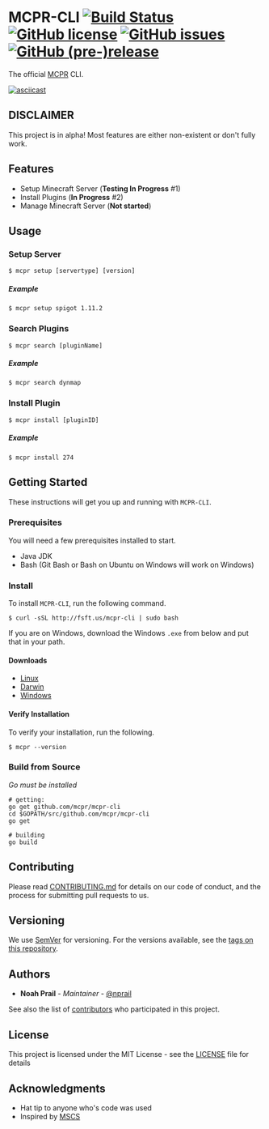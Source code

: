 # MCPR-CLI [![Build Status](https://travis-ci.org/mcpr/mcpr-cli.svg?branch=master)](https://travis-ci.org/mcpr/mcpr-cli) [![GitHub license](https://img.shields.io/badge/license-MIT-blue.svg)](https://raw.githubusercontent.com/mcpr/mcpr-cli/go/LICENSE) [![GitHub issues](https://img.shields.io/github/issues/mcpr/mcpr-cli.svg)](https://github.com/mcpr/mcpr-cli/issues) [![GitHub (pre-)release](https://img.shields.io/github/release/mcpr/mcpr-cli/all.svg)](https://github.com/mcpr/mcpr-cli)

The official [MCPR](https://registry.hexagonminecraft.com) CLI.

[![asciicast](https://asciinema.org/a/99aybb8tez0pnvkh339ti9z41.png)](https://asciinema.org/a/99aybb8tez0pnvkh339ti9z41)

## DISCLAIMER
This project is in alpha! Most features are either non-existent or don't fully work. 

## Features
- Setup Minecraft Server (**Testing In Progress** #1)
- Install Plugins (**In Progress** #2)
- Manage Minecraft Server (**Not started**)

## Usage

### Setup Server
```
$ mcpr setup [servertype] [version]
```

##### Example
```
$ mcpr setup spigot 1.11.2
```

### Search Plugins
```
$ mcpr search [pluginName]
```

##### Example
```
$ mcpr search dynmap
```
### Install Plugin
```
$ mcpr install [pluginID]
```

##### Example
```
$ mcpr install 274
```
## Getting Started

These instructions will get you up and running with `MCPR-CLI`.

### Prerequisites

You will need a few prerequisites installed to start. 

* Java JDK
* Bash (Git Bash or Bash on Ubuntu on Windows will work on Windows)

### Install
To install `MCPR-CLI`, run the following command.

```
$ curl -sSL http://fsft.us/mcpr-cli | sudo bash
```

If you are on Windows, download the Windows `.exe` from below and put that in your path. 

#### Downloads
- [Linux](https://artifacts.filiosoft.com/mcpr-cli/linux/mcpr)
- [Darwin](https://artifacts.filiosoft.com/mcpr-cli/darwin/mcpr)
- [Windows](https://artifacts.filiosoft.com/mcpr-cli/windows/mcpr.exe)

#### Verify Installation
To verify your installation, run the following.
```
$ mcpr --version
```

### Build from Source
_Go must be installed_
```
# getting:
go get github.com/mcpr/mcpr-cli
cd $GOPATH/src/github.com/mcpr/mcpr-cli
go get

# building
go build
```

## Contributing

Please read [CONTRIBUTING.md](CONTRIBUTING.md) for details on our code of conduct, and the process for submitting pull requests to us.

## Versioning

We use [SemVer](http://semver.org/) for versioning. For the versions available, see the [tags on this repository](https://github.com/mcpr/mcpr-cli/tags). 

## Authors

* **Noah Prail** - *Maintainer* - [@nprail](https://github.com/nprail)

See also the list of [contributors](https://github.com/mcpr/mcpr-cli/contributors) who participated in this project.

## License

This project is licensed under the MIT License - see the [LICENSE](LICENSE) file for details

## Acknowledgments

* Hat tip to anyone who's code was used
* Inspired by [MSCS](https://github.com/MinecraftServerControl/mscs)
